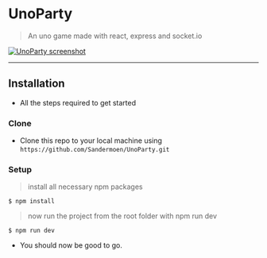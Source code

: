 <a href="http://fvcproductions.com"></a>

# UnoParty

> An uno game made with react, express and socket.io

[![UnoParty screenshot](https://i.gyazo.com/1a4b379cb5a028c0e531a6bf1e447cf3.png)]()

---

## Installation

- All the steps required to get started

### Clone

- Clone this repo to your local machine using `https://github.com/Sandermoen/UnoParty.git`

### Setup

> install all necessary npm packages

```shell
$ npm install
```

> now run the project from the root folder with npm run dev

```shell
$ npm run dev
```

- You should now be good to go.
